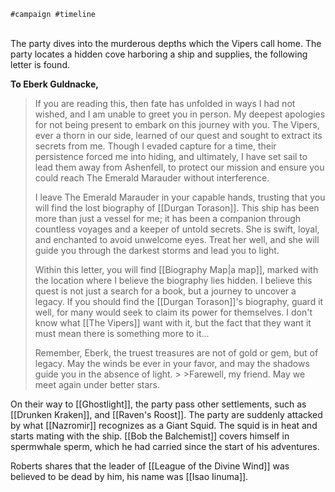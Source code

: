 	#campaign #timeline 
<span  
class='ob-timelines'  
data-date='1344-02-06'  
data-title='Setting sail'  
data-class='orange'  
data-img = 'Images/EmeraldMarauder.png'  
data-type='range'>  
The party dives into the murderous depths which the Vipers call home.
</span>
The party locates a hidden cove harboring a ship and supplies, the following letter is found.

**To Eberk Guldnacke,** 
>If you are reading this, then fate has unfolded in ways I had not wished, and I am unable to greet you in person. My deepest apologies for not being present to embark on this journey with you. The Vipers, ever a thorn in our side, learned of our quest and sought to extract its secrets from me. Though I evaded capture for a time, their persistence forced me into hiding, and ultimately, I have set sail to lead them away from Ashenfell, to protect our mission and ensure you could reach The Emerald Marauder without interference. 
>
>I leave The Emerald Marauder in your capable hands, trusting that you will find the lost biography of [[Durgan Torason]]. This ship has been more than just a vessel for me; it has been a companion through countless voyages and a keeper of untold secrets. She is swift, loyal, and enchanted to avoid unwelcome eyes. Treat her well, and she will guide you through the darkest storms and lead you to light. 
>
>Within this letter, you will find [[Biography Map|a map]], marked with the location where I believe the biography lies hidden. I believe this quest is not just a search for a book, but a journey to uncover a legacy. If you should find the [[Durgan Torason]]'s biography, guard it well, for many would seek to claim its power for themselves. I don't know what [[The Vipers]] want with it, but the fact that they want it must mean there is something more to it... 
>
>Remember, Eberk, the truest treasures are not of gold or gem, but of legacy. May the winds be ever in your favor, and may the shadows guide you in the absence of light. > >Farewell, my friend. May we meet again under better stars.


On their way to [[Ghostlight]], the party pass other settlements, such as [[Drunken Kraken]], and [[Raven's Roost]]. The party are suddenly attacked by what [[Nazromir]] recognizes as a Giant Squid. The squid is in heat and starts mating with the ship. [[Bob the Balchemist]] covers himself in spermwhale sperm, which he had carried since the start of his adventures.

Roberts shares that the leader of [[League of the Divine Wind]] was believed to be dead by him, his name was [[Isao Iinuma]]. 